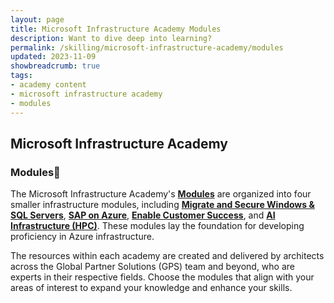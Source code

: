 ```yaml
---
layout: page
title: Microsoft Infrastructure Academy Modules
description: Want to dive deep into learning?
permalink: /skilling/microsoft-infrastructure-academy/modules
updated: 2023-11-09
showbreadcrumb: true
tags: 
- academy content
- microsoft infrastructure academy
- modules
---
```


## Microsoft Infrastructure Academy

### Modules📘

The Microsoft Infrastructure Academy's **[Modules](/PartnerResources/skilling/microsoft-infrastructure-academy/modules)** are organized into four smaller infrastructure modules, including **[Migrate and Secure Windows & SQL Servers](/PartnerResources/skilling/microsoft-infrastructure-academy/windows-sql-servers)**, **[SAP on Azure](/PartnerResources/skilling/microsoft-infrastructure-academy/sap-on-azure)**, **[Enable Customer Success](/PartnerResources//skilling/microsoft-infrastructure-academy/enable-customer-success)**, and **[AI Infrastructure (HPC)](/PartnerResources/skilling/microsoft-infrastructure-academy/ai-infrastructure)**. These modules lay the foundation for developing proficiency in Azure infrastructure.

The resources within each academy are created and delivered by architects across the Global Partner Solutions (GPS) team and beyond, who are experts in their respective fields. Choose the modules that align with your areas of interest to expand your knowledge and enhance your skills.